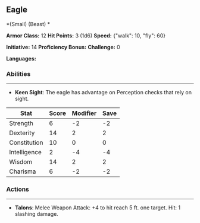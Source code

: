## Eagle
*(Small) (Beast) *

**Armor Class:** 12
**Hit Points:** 3 (1d6)
**Speed:** {"walk": 10, "fly": 60}

**Initiative:** 14
**Proficiency Bonus:**
**Challenge:** 0

**Languages:** 

### Abilities
 --- 
- **Keen Sight**: The eagle has advantage on Perception checks that rely on sight.



| Stat | Score | Modifier | Save |
| ---- | ---- | ---- | ---- |
| Strength | 6 | -2 | -2 |
| Dexterity | 14 | 2 | 2 |
| Constitution | 10 | 0 | 0 |
| Intelligence | 2 | -4 | -4 |
| Wisdom | 14 | 2 | 2 |
| Charisma | 6 | -2 | -2 |

### Actions
 --- 
- **Talons**: Melee Weapon Attack: +4 to hit  reach 5 ft.  one target. Hit: 1 slashing damage.

